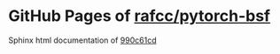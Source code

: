 GitHub Pages of [rafcc/pytorch-bsf](https://github.com/rafcc/pytorch-bsf.git)
===
Sphinx html documentation of [990c61cd](https://github.com/rafcc/pytorch-bsf/tree/990c61cd8a155d6563ac4852a753d8fe13e95341)
